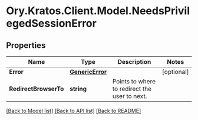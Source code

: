 # Ory.Kratos.Client.Model.NeedsPrivilegedSessionError

## Properties

Name | Type | Description | Notes
------------ | ------------- | ------------- | -------------
**Error** | [**GenericError**](GenericError.md) |  | [optional] 
**RedirectBrowserTo** | **string** | Points to where to redirect the user to next. | 

[[Back to Model list]](../README.md#documentation-for-models) [[Back to API list]](../README.md#documentation-for-api-endpoints) [[Back to README]](../README.md)


